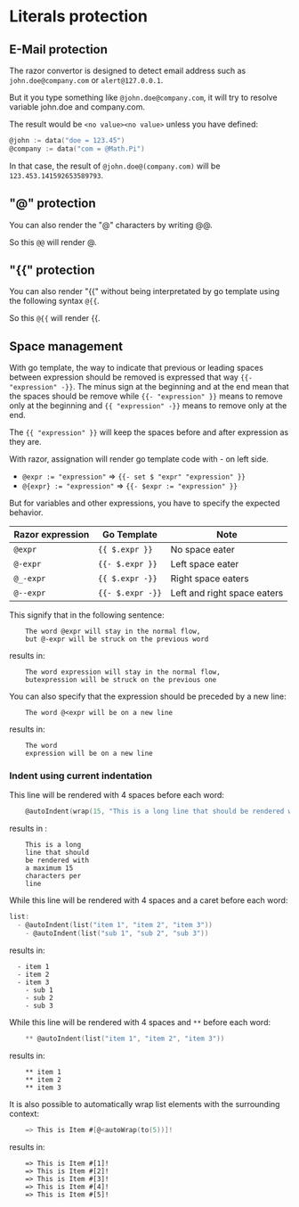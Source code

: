 # Literals protection

## E-Mail protection

The razor convertor is designed to detect email address such as `john.doe@company.com` or `alert@127.0.0.1`.

But it you type something like `@john.doe@company.com`, it will try to resolve variable john.doe and company.com.

The result would be `<no value><no value>` unless you have defined:

```go
@john := data("doe = 123.45")
@company := data("com = @Math.Pi")
```

In that case, the result of `@john.doe@(company.com)` will be `123.453.141592653589793`.

## "&#64;" protection

You can also render the "&#64;" characters by writing &#64;&#64;.

So this `@@` will render &#64;.

## "&#123;&#123;" protection

You can also render "&#123;&#123;" without being interpretated by go template using the following syntax `@{{`.

So this `@{{` will render &#123;&#123;.

## Space management

With go template, the way to indicate that previous or leading spaces between expression should be removed is expressed
that way `{{- "expression" -}}`. The minus sign at the beginning and at the end mean that the spaces should be remove while
`{{- "expression" }}` means to remove only at the beginning and `{{ "expression" -}}` means to remove only at the end.

The `{{ "expression" }}` will keep the spaces before and after expression as they are.

With razor, assignation will render go template code with - on left side.

* `@expr := "expression"` => `{{- set $ "expr" "expression" }}`
* `@{expr} := "expression"` => `{{- $expr := "expression" }}`

But for variables and other expressions, you have to specify the expected behavior.

| Razor expression | Go Template      | Note
| ---------------- | -----------      | ----
| `@expr`          | `{{ $.expr }}`   | No space eater
| `@-expr`         | `{{- $.expr }}`  | Left space eater
| `@_-expr`        | `{{ $.expr -}}`  | Right space eaters
| `@--expr`        | `{{- $.expr -}}` | Left and right space eaters

This signify that in the following sentence:

```text
    The word @expr will stay in the normal flow,
    but @-expr will be struck on the previous word
```

results in:

```text
    The word expression will stay in the normal flow,
    butexpression will be struck on the previous one
```

You can also specify that the expression should be preceded by a new line:

```text
    The word @<expr will be on a new line
```

results in:

```text
    The word
    expression will be on a new line
```

### Indent using current indentation

This line will be rendered with 4 spaces before each word:

```go
    @autoIndent(wrap(15, "This is a long line that should be rendered with a maximum 15 characters per line"))
```

results in :

```text
    This is a long
    line that should
    be rendered with
    a maximum 15
    characters per
    line
```

While this line will be rendered with 4 spaces and a caret before each word:

```go
list:
  - @autoIndent(list("item 1", "item 2", "item 3"))
    - @autoIndent(list("sub 1", "sub 2", "sub 3"))
```

results in:

```text
  - item 1
  - item 2
  - item 3
    - sub 1
    - sub 2
    - sub 3
```

While this line will be rendered with 4 spaces and `**` before each word:

```go
    ** @autoIndent(list("item 1", "item 2", "item 3"))
```

results in:

```text
    ** item 1
    ** item 2
    ** item 3
```

It is also possible to automatically wrap list elements with the surrounding context:

```go
    => This is Item #[@<autoWrap(to(5))]!
```

results in:

```text
    => This is Item #[1]!
    => This is Item #[2]!
    => This is Item #[3]!
    => This is Item #[4]!
    => This is Item #[5]!
```

